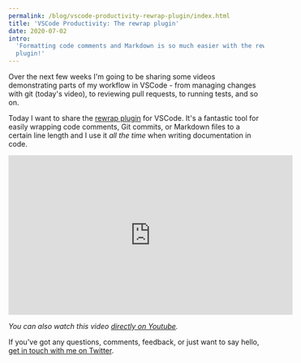 ```yaml
---
permalink: /blog/vscode-productivity-rewrap-plugin/index.html
title: 'VSCode Productivity: The rewrap plugin'
date: 2020-07-02
intro:
  'Formatting code comments and Markdown is so much easier with the rewrap
  plugin!'
---
```


Over the next few weeks I'm going to be sharing some videos demonstrating parts
of my workflow in VSCode - from managing changes with git (today's video), to
reviewing pull requests, to running tests, and so on.

Today I want to share the
[rewrap plugin](https://marketplace.visualstudio.com/items?itemName=stkb.rewrap)
for VSCode. It's a fantastic tool for easily wrapping code comments, Git
commits, or Markdown files to a certain line length and I use it _all the time_
when writing documentation in code.

<iframe width="560" height="315" src="https://www.youtube.com/embed/1YDuBhSQglQ" frameborder="0" allow="accelerometer; autoplay; encrypted-media; gyroscope; picture-in-picture" allowfullscreen class="youtube"></iframe>

_You can also watch this video
[directly on Youtube](https://www.youtube.com/watch?v=1YDuBhSQglQ)._

If you've got any questions, comments, feedback, or just want to say hello,
[get in touch with me on Twitter](https://www.twitter.com/Jack_Franklin).
